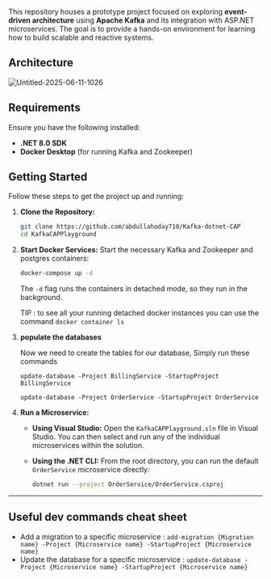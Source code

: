 This repository houses a prototype project focused on exploring **event-driven architecture** using **Apache Kafka** and its integration with ASP.NET microservices. The goal is to provide a hands-on environment for learning how to build scalable and reactive systems.

## Architecture
![Untitled-2025-06-11-1026](https://github.com/user-attachments/assets/2cba5fff-0fde-4851-afa5-24620a69f62c)

## Requirements

Ensure you have the following installed:

* **.NET 8.0 SDK**
* **Docker Desktop** (for running Kafka and Zookeeper)

## Getting Started

Follow these steps to get the project up and running:

1.  **Clone the Repository:**
    ```bash
    git clone https://github.com/abdullahoday710/Kafka-dotnet-CAP
    cd KafkaCAPPlayground
    ```

2.  **Start Docker Services:**
   Start the necessary Kafka and Zookeeper and postgres containers:
    ```bash
    docker-compose up -d
    ```
    The `-d` flag runs the containers in detached mode, so they run in the background.

    TIP : to see all your running detached docker instances you can use the command ```docker container ls```
3. **populate the databases**
   
   Now we need to create the tables for our database, Simply run these commands
   
   ```update-database -Project BillingService -StartupProject BillingService```
   
   ```update-database -Project OrderService -StartupProject OrderService```
    
5.  **Run a Microservice:**

    * **Using Visual Studio:**
        Open the `KafkaCAPPlayground.sln` file in Visual Studio. You can then select and run any of the individual microservices within the solution.

    * **Using the .NET CLI:**
        From the root directory, you can run the default `OrderService` microservice directly:
        ```bash
        dotnet run --project OrderService/OrderService.csproj
        ```

---

## Useful dev commands cheat sheet
- Add a migration to a specific microservice : ```add-migration {Migration name} -Project {Microservice name} -StartupProject {Microservice name}```
- Update the database for a specific microservice : ```update-database -Project {Microservice name} -StartupProject {Microservice name}```
